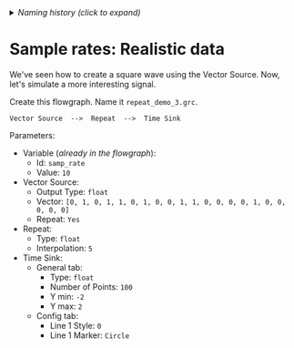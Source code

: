 <details><summary><i>Naming history (click to expand)</i></summary>
<pre>
2022 Oct 11: 056-Sample-Rates-7.md
2022 Oct 27: 056-Sample-Rates-7-RealisticData.md
2023 May 22: 026_Sample_Rates_RealisticData.md
</pre>
</details>

# Sample rates: Realistic data

We've seen how to create a square wave using the Vector Source. Now, let's simulate a more interesting signal.

Create this flowgraph. Name it `repeat_demo_3.grc`.

```
Vector Source  -->  Repeat  -->  Time Sink
```

Parameters:  
- Variable (_already in the flowgraph_):
  - Id: `samp_rate`
  - Value: `10`
- Vector Source:
  - Output Type: `float`
  - Vector: `[0, 1, 0, 1, 1, 0, 1, 0, 0, 1, 1, 0, 0, 0, 0, 1, 0, 0, 0, 0, 0]`
  - Repeat: `Yes`
- Repeat:
  - Type: `float`
  - Interpolation: `5`
- Time Sink:
  - General tab:
    - Type: `float`
    - Number of Points: `100`
    - Y min: `-2`
    - Y max: `2`
  - Config tab:
    - Line 1 Style: `0`
    - Line 1 Marker: `Circle`

